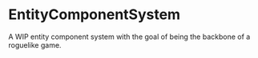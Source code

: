 # EntityComponentSystem

A WIP entity component system with the goal of being the backbone of a roguelike game.
